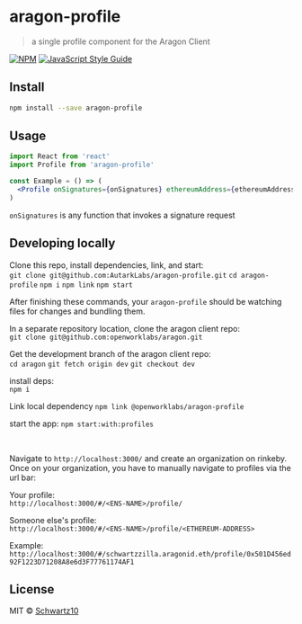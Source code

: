 # aragon-profile

> a single profile component for the Aragon Client

[![NPM](https://img.shields.io/npm/v/aragon-profile.svg)](https://www.npmjs.com/package/@openworklabs/aragon-profile) [![JavaScript Style Guide](https://img.shields.io/badge/code_style-standard-brightgreen.svg)](https://standardjs.com)

## Install

```bash
npm install --save aragon-profile
```

## Usage

```jsx
import React from 'react'
import Profile from 'aragon-profile'

const Example = () => (
  <Profile onSignatures={onSignatures} ethereumAddress={ethereumAddress} />
)
```

`onSignatures` is any function that invokes a signature request

## Developing locally

Clone this repo, install dependencies, link, and start: <br />
`git clone git@github.com:AutarkLabs/aragon-profile.git`
`cd aragon-profile`
`npm i`
`npm link`
`npm start`

After finishing these commands, your `aragon-profile` should be watching files for changes and bundling them.

In a separate repository location, clone the aragon client repo: <br />
`git clone git@github.com:openworklabs/aragon.git`

Get the development branch of the aragon client repo:<br />
`cd aragon`
`git fetch origin dev`
`git checkout dev`

install deps:<br />
`npm i`

Link local dependency
`npm link @openworklabs/aragon-profile`

start the app:
`npm start:with:profiles`

<br />

Navigate to `http://localhost:3000/` and create an organization on rinkeby. Once on your organization, you have to manually navigate to profiles via the url bar:<br />

Your profile:<br />
`http://localhost:3000/#/<ENS-NAME>/profile/`

Someone else's profile:<br />
`http://localhost:3000/#/<ENS-NAME>/profile/<ETHEREUM-ADDRESS>`

Example:<br />
`http://localhost:3000/#/schwartzzilla.aragonid.eth/profile/0x501D456ed92F1223D71208A8e6d3F77761174AF1`

## License

MIT © [Schwartz10](https://github.com/Schwartz10)
